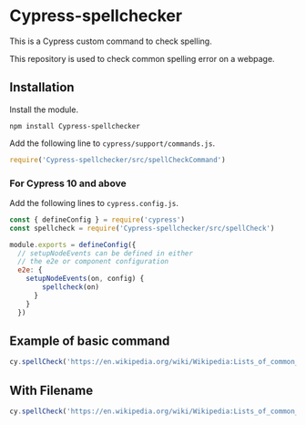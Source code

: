 # Cypress-spellchecker
This is a Cypress custom command to check spelling.

This repository is used to check common spelling error on a webpage. 

## Installation

Install the module.

```shell
npm install Cypress-spellchecker
```

Add the following line to `cypress/support/commands.js`.

```javascript
require('Cypress-spellchecker/src/spellCheckCommand')
```

### For Cypress 10 and above 
Add the following lines to `cypress.config.js`.
```javascript
const { defineConfig } = require('cypress')
const spellcheck = require('Cypress-spellchecker/src/spellCheck')

module.exports = defineConfig({
  // setupNodeEvents can be defined in either
  // the e2e or component configuration
  e2e: {
    setupNodeEvents(on, config) {
        spellcheck(on)
      }
    }
  })
```

## Example of basic command 
```javascript
cy.spellCheck('https://en.wikipedia.org/wiki/Wikipedia:Lists_of_common_misspellings')
```

## With Filename

```javascript
cy.spellCheck('https://en.wikipedia.org/wiki/Wikipedia:Lists_of_common_misspellings','filename')
```
